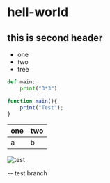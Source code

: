 # hell-world

## this is second header
- one
- two
- tree

~~~python
def main:
    print("3*3")
~~~

~~~JavaScript
function main(){
    print("Test");
}
~~~


|one|two|
|---|---|
|a  |b  |

![](https://upload.wikimedia.org/wikipedia/commons/7/7e/Person-tree.jpg "test") 

-- test branch
